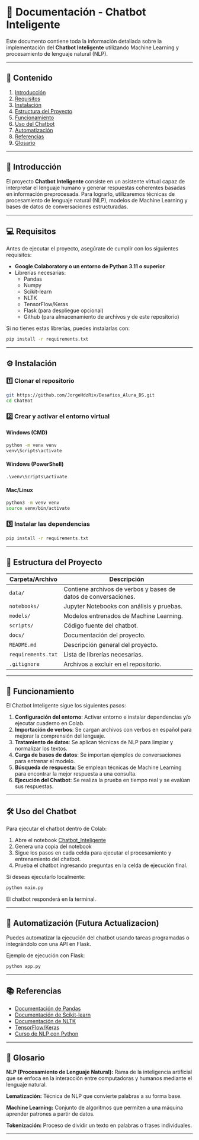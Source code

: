 # 🤖 Documentación - Chatbot Inteligente

Este documento contiene toda la información detallada sobre la implementación del **Chatbot Inteligente** utilizando Machine Learning y procesamiento de lenguaje natural (NLP).

---

## 📌 Contenido

1. [Introducción](#introducción)
2. [Requisitos](#requisitos)
3. [Instalación](#instalación)
4. [Estructura del Proyecto](#estructura-del-proyecto)
5. [Funcionamiento](#funcionamiento)
6. [Uso del Chatbot](#uso-del-chatbot)
7. [Automatización](#automatización)
8. [Referencias](#referencias)
9. [Glosario](#glosario)

---

## 📜 Introducción

El proyecto **Chatbot Inteligente** consiste en un asistente virtual capaz de interpretar el lenguaje humano y generar respuestas coherentes basadas en información preprocesada. Para lograrlo, utilizaremos técnicas de procesamiento de lenguaje natural (NLP), modelos de Machine Learning y bases de datos de conversaciones estructuradas.

---

## 💻 Requisitos

Antes de ejecutar el proyecto, asegúrate de cumplir con los siguientes requisitos:

- **Google Colaboratory o un entorno de Python 3.11 o superior**
- Librerías necesarias:
  - Pandas
  - Numpy
  - Scikit-learn
  - NLTK
  - TensorFlow/Keras
  - Flask (para despliegue opcional)
  - Github (para almacenamiento de archivos y de este repositorio)

Si no tienes estas librerías, puedes instalarlas con:

```bash
pip install -r requirements.txt
```

---

## ⚙️ Instalación

### **1️⃣ Clonar el repositorio**
```bash
git https://github.com/JorgeHdzRiv/Desafios_Alura_DS.git
cd ChatBot
```

### **2️⃣ Crear y activar el entorno virtual**
#### **Windows (CMD)**
```cmd
python -m venv venv
venv\Scripts\activate
```

#### **Windows (PowerShell)**
```powershell
.\venv\Scripts\activate
```

#### **Mac/Linux**
```bash
python3 -m venv venv
source venv/bin/activate
```

### **3️⃣ Instalar las dependencias**
```bash
pip install -r requirements.txt
```

---

## 📂 Estructura del Proyecto

| Carpeta/Archivo       | Descripción |
|----------------------|-------------|
| `data/`             | Contiene archivos de verbos y bases de datos de conversaciones. |
| `notebooks/`        | Jupyter Notebooks con análisis y pruebas. |
| `models/`           | Modelos entrenados de Machine Learning. |
| `scripts/`          | Código fuente del chatbot. |
| `docs/`             | Documentación del proyecto. |
| `README.md`         | Descripción general del proyecto. |
| `requirements.txt`  | Lista de librerías necesarias. |
| `.gitignore`        | Archivos a excluir en el repositorio. |

---

## 🚀 Funcionamiento

El Chatbot Inteligente sigue los siguientes pasos:

1. **Configuración del entorno**: Activar entorno e instalar dependencias y/o ejecutar cuaderno en Colab.
2. **Importación de verbos**: Se cargan archivos con verbos en español para mejorar la comprensión del lenguaje.
3. **Tratamiento de datos**: Se aplican técnicas de NLP para limpiar y normalizar los textos.
4. **Carga de bases de datos**: Se importan ejemplos de conversaciones para entrenar el modelo.
5. **Búsqueda de respuesta**: Se emplean técnicas de Machine Learning para encontrar la mejor respuesta a una consulta.
6. **Ejecución del Chatbot**: Se realiza la prueba en tiempo real y se evalúan sus respuestas.

---

## 🛠 Uso del Chatbot

Para ejecutar el chatbot dentro de Colab:

1. Abre el notebook [Chatbot_Inteligente](https://colab.research.google.com/drive/1nYXIkW67Oc6NcwMBwHINMaiqZZ1Im4jt?usp=sharing) 
2. Genera una copia del notebook
3. Sigue los pasos en cada celda para ejecutar el procesamiento y entrenamiento del chatbot.
4. Prueba el chatbot ingresando preguntas en la celda de ejecución final.

Si deseas ejecutarlo localmente:

```bash
python main.py
```

El chatbot responderá en la terminal.

---

## 🔄 Automatización (Futura Actualizacion)

Puedes automatizar la ejecución del chatbot usando tareas programadas o integrándolo con una API en Flask.

Ejemplo de ejecución con Flask:

```bash
python app.py
```

---

## 📚 Referencias

- [Documentación de Pandas](https://pandas.pydata.org/docs/)
- [Documentación de Scikit-learn](https://scikit-learn.org/stable/)
- [Documentación de NLTK](https://www.nltk.org/)
- [TensorFlow/Keras](https://www.tensorflow.org/api_docs)
- [Curso de NLP con Python](https://www.datacamp.com/courses/natural-language-processing-in-python)

---

## 📖 Glosario

**NLP (Procesamiento de Lenguaje Natural):** Rama de la inteligencia artificial que se enfoca en la interacción entre computadoras y humanos mediante el lenguaje natural.

**Lematización:** Técnica de NLP que convierte palabras a su forma base.

**Machine Learning:** Conjunto de algoritmos que permiten a una máquina aprender patrones a partir de datos.

**Tokenización:** Proceso de dividir un texto en palabras o frases individuales.

---